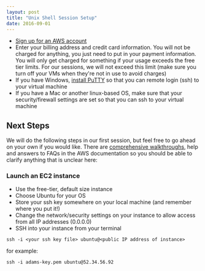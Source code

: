 ```yaml
---
layout: post
title: "Unix Shell Session Setup"
date: 2016-09-01
---
```

* [Sign up for an AWS account](https://portal.aws.amazon.com/gp/aws/developer/registration/index.html)
* Enter your billing address and credit card information. You will not be charged for anything, you just need to put in your payment information. You will only get charged for something if your usage exceeds the free tier limits. For our sessions, we will not exceed this limit (make sure you turn off your VMs when they're not in use to avoid charges)
* If you have Windows, [install PuTTY](http://www.chiark.greenend.org.uk/~sgtatham/putty/download.html) so that you can remote login (ssh) to your virtual machine
* If you have a Mac or another linux-based OS, make sure that your security/firewall settings are set so that you can ssh to your virtual machine


## Next Steps
We will do the following steps in our first session, but feel free to go ahead on your own if you would like. There are [comprehensive walkthroughs](http://docs.aws.amazon.com/AWSEC2/latest/UserGuide/EC2_GetStarted.html), help and answers to FAQs in the AWS documentation so you should be able to clarify anything that is unclear here:

### Launch an EC2 instance
* Use the free-tier, default size instance
* Choose Ubuntu for your OS
* Store your ssh key somewhere on your local machine (and remember where you put it!)
* Change the network/security settings on your instance to allow access from all IP addresses (0.0.0.0)
* SSH into your instance from your terminal

```
ssh -i <your ssh key file> ubuntu@<public IP address of instance>
```

for example:

```
ssh -i adams-key.pem ubuntu@52.34.56.92
```
